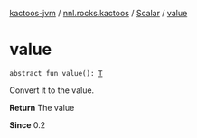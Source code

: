 [kactoos-jvm](../../index.md) / [nnl.rocks.kactoos](../index.md) / [Scalar](index.md) / [value](./value.md)

# value

`abstract fun value(): `[`T`](index.md#T)

Convert it to the value.

**Return**
The value

**Since**
0.2

